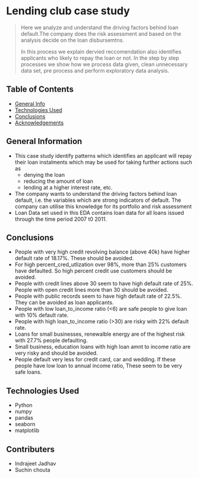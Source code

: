 # Lending club case study
> Here we analyze and understand the driving factors behind loan default.The company does the risk assessment and based on the analysis decide on the loan disbursemtns.
> 
> In this process we explain dervied reccomendation also identifies  applicants who likely to repay the loan or not. 
In the step by step processes we show how we process data given, clean unnecessary data set, pre process and perform exploratory data analysis.


## Table of Contents
* [General Info](#general-information)
* [Technologies Used](#technologies-used)
* [Conclusions](#conclusions)
* [Acknowledgements](#acknowledgements)

<!-- You can include any other section that is pertinent to your problem -->

## General Information
- This case study identify patterns  which identifies an applicant will repay their loan instalments which may be used for taking
further actions such as 
  - denying the loan
  - reducing the amount of loan
  - lending at a higher interest rate, etc.
- The company wants to understand the driving factors behind loan default, i.e. the variables which are strong indicators of default.  The company can utilise this knowledge for its portfolio and risk assessment
- Loan Data set used in this EDA contains loan data for all loans issued through the time period 2007 t0 2011.

<!-- You don't have to answer all the questions - just the ones relevant to your project. -->

## Conclusions
  - People with very high credit revolving balance (above 40k) have higher default rate of 18.17%. These should be avoided.
  - For high percent_cred_utlization over 98%, more than 25% customers have defaulted. So high percent credit use customers should be avoided.
  - People with credit lines above 30 seem to have high default rate of 25%. People with open credit lines more than 30 should be avoided.
  - People with public records seem to have high default rate of 22.5%. They can be avoided as loan applicants.
  - People with low loan_to_income ratio (<6) are safe people to give loan with 10% default rate.
  - People with high loan_to_income ratio (>30) are risky with 22% default rate.
  - Loans for small businesses, renewalble energy are of the highest risk with 27.7% people defaulting. 
  - Small business, education loans with high loan amnt to income ratio are very risky and should be avoided.
  - People default very less for credit card, car and wedding. If these people have low loan to annual income ratio, These seem to be very safe loans.


<!-- You don't have to answer all the questions - just the ones relevant to your project. -->


## Technologies Used
- Python 
- numpy
- pandas
- seaborn
- matplotlib

<!-- As the libraries versions keep on changing, it is recommended to mention the version of library used in this project -->

## Contributers
- Indrajeet Jadhav 
- Suchin chouta


